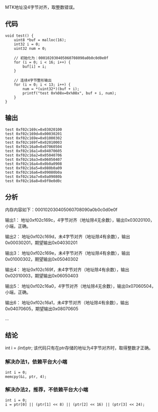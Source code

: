 MTK地址没4字节对齐，取整数错误。

## 代码
```
void test() {
    uint8 *buf = malloc(16);
    int32 i = 0;
    uint32 num = 0;

    // 初始化为：000102030405060708090a0b0c0d0e0f
    for (i = 0; i < 16; i++) {
        buf[i] = i;
    }

    // 连续4字节整形输出
    for (i = 0; i < 13; i++) {
        num = *(uint32*)(buf + i);
        printf("test 0x%08x=0x%08x", buf + i, num);
    }
}
```

## 输出
```
test 0xf02c169c=0x03020100
test 0xf02c169d=0x00030201
test 0xf02c169e=0x01000302
test 0xf02c169f=0x02010003
test 0xf02c16a0=0x07060504
test 0xf02c16a1=0x04070605
test 0xf02c16a2=0x05040706
test 0xf02c16a3=0x06050407
test 0xf02c16a4=0x0b0a0908
test 0xf02c16a5=0x080b0a09
test 0xf02c16a6=0x09080b0a
test 0xf02c16a7=0x0a09080b
test 0xf02c16a8=0x0f0e0d0c
```

## 分析
内存内容如下：000102030405060708090a0b0c0d0e0f

输出1：
地址0xf02c169c，4字节对齐（地址除4无余数），输出0x03020100，小端，正确。

输出2：
地址0xf02c169d，未4字节对齐（地址除4有余数），输出0x00030201，期望输出0x04030201

输出3：
地址0xf02c169e，未4字节对齐（地址除4有余数），输出0x01000302，期望输出0x05040302

输出4：
地址0xf02c169f，未4字节对齐（地址除4有余数），输出0x02010003，期望输出0x06050403

输出5：
地址0xf02c16a0，4字节对齐（地址除4无余数），输出0x07060504，小端，正确。

输出6：
地址0xf02c16a1，未4字节对齐（地址除4有余数），输出0x04070605，期望输出0x08070605

...

## 结论
int i = *(int*)ptr;
该代码只有在ptr存储的地址为4字节对齐时，取得整数才正确。

### 解决办法1，依赖平台大小端
```
int i = 0;
memcpy(&i, ptr, 4);
```

### 解决办法2，推荐，不依赖平台大小端
```
int i = 0;
i = ptr[0] || (ptr[1] << 8) || (ptr[2] << 16) || (ptr[3] << 24);
```
